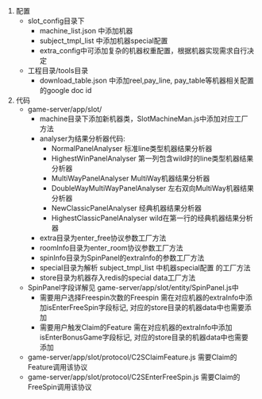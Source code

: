 1. 配置
    - slot_config目录下
        - machine_list.json 中添加机器
        - subject_tmpl_list 中添加机器special配置
        - extra_config中可添加复杂的机器权重配置，根据机器实现需求自行决定
    - 工程目录/tools目录
        - download_table.json 中添加reel,pay_line, pay_table等机器相关配置的google doc id
2. 代码
    - game-server/app/slot/
        - machine目录下添加新机器类，SlotMachineMan.js中添加对应工厂方法
        - analyser为结果分析器代码: 
            - NormalPanelAnalyser 标准line类型机器结果分析器
            - HighestWinPanelAnalyser 第一列包含wild时的line类型机器结果分析器
            - MultiWayPanelAnalyser  MultiWay机器结果分析器
            - DoubleWayMultiWayPanelAnalyser 左右双向MultiWay机器结果分析器
            - NewClassicPanelAnalyser 经典机器结果分析器
            - HighestClassicPanelAnalyser wild在第一行的经典机器结果分析器
        - extra目录为enter_free协议参数工厂方法
        - roomInfo目录为enter_room协议参数工厂方法
        - spinInfo目录为SpinPanel的extraInfo的参数工厂方法
        - special目录为解析 subject_tmpl_list 中机器special配置 的工厂方法
        - store目录为机器存入redis的special data工厂方法
    - SpinPanel字段详解见 game-server/app/slot/entity/SpinPanel.js中
        - 需要用户选择Freespin次数的Freespin 需在对应机器的extraInfo中添加isEnterFreeSpin字段标记, 对应的store目录的机器data中也需要添加
        - 需要用户触发Claim的Feature 需在对应机器的extraInfo中添加isEnterBonusGame字段标记, 对应的store目录的机器data中也需要添加
    - game-server/app/slot/protocol/C2SClaimFeature.js 需要Claim的Feature调用该协议
    - game-server/app/slot/protocol/C2SEnterFreeSpin.js 需要Claim的FreeSpin调用该协议
